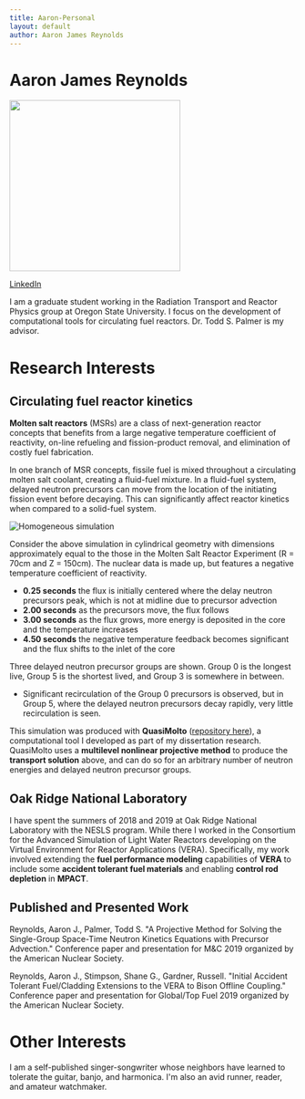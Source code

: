 ```yaml
---
title: Aaron-Personal
layout: default
author: Aaron James Reynolds
---
```

Aaron James Reynolds
==============

<img src="{{ site.url }}users/reynolaa/images/gitpic.jpg" height="300">

[LinkedIn](https://www.linkedin.com/in/aaron-james-reynolds-23b0b9a1/)

I am a graduate student working in the Radiation Transport and Reactor Physics group at Oregon State University.
I focus on the development of computational tools for circulating fuel reactors. Dr. Todd S. Palmer is my advisor.

# Research Interests

## Circulating fuel reactor kinetics

__Molten salt reactors__ (MSRs) are a class of next-generation reactor concepts that benefits from a large negative
temperature coefficient of reactivity, on-line refueling and fission-product removal, and elimination of costly fuel fabrication.

In one branch of MSR concepts, fissile fuel is mixed throughout a circulating molten salt coolant,
creating a fluid-fuel mixture. 
In a fluid-fuel system, delayed neutron precursors can move from the location
of the initiating fission event before decaying. 
This can significantly affect reactor kinetics when compared to a solid-fuel system. 

![Homogeneous simulation](images/homogeneous.gif)

Consider the above simulation in cylindrical geometry with dimensions approximately equal to the those in the Molten Salt Reactor Experiment (R = 70cm and Z = 150cm). 
The nuclear data is made up, but features a negative temperature coefficient of reactivity.

* __0.25 seconds__ the flux is initially centered where the delay neutron precursors peak, which is not at midline due to precursor advection
* __2.00 seconds__ as the precursors move, the flux follows 
* __3.00 seconds__ as the flux grows, more energy is deposited in the core and the temperature increases
* __4.50 seconds__ the negative temperature feedback becomes significant and the flux shifts to the inlet of the core

Three delayed neutron precursor groups are shown. 
Group 0 is the longest live, Group 5 is the shortest lived, and Group 3 is somewhere in between.

* Significant recirculation of the Group 0 precursors is observed, but in Group 5, where the delayed neutron precursors decay rapidly, very little recirculation is seen.

This simulation was produced with __QuasiMolto__ ([repository here](https://github.com/aaronjamesreynolds/QuasiMolto)), a computational tool I developed as part of my dissertation research.
QuasiMolto uses a __multilevel nonlinear projective method__ to produce the __transport solution__ above, and can do so for an arbitrary number of neutron energies and delayed neutron precursor groups.

## Oak Ridge National Laboratory

I have spent the summers of 2018 and 2019 at Oak Ridge National Laboratory with the NESLS program. 
While there I worked in the Consortium for the Advanced Simulation of Light Water Reactors developing on the Virtual Environment for Reactor Applications (VERA). 
Specifically, my work involved extending the __fuel performance modeling__ capabilities of __VERA__ to include some __accident tolerant fuel materials__ and enabling __control rod depletion__ in __MPACT__. 

## Published and Presented Work

Reynolds, Aaron J., Palmer, Todd S. 
"A Projective Method for Solving the Single-Group Space-Time Neutron Kinetics Equations with Precursor Advection." 
Conference paper and presentation for M&C 2019 organized by the American Nuclear Society.

Reynolds, Aaron J., Stimpson, Shane G., Gardner, Russell. 
"Initial Accident Tolerant Fuel/Cladding Extensions to the VERA to Bison Offline Coupling." 
Conference paper and presentation for Global/Top Fuel 2019 organized by the American Nuclear Society.

# Other Interests

I am a self-published singer-songwriter whose neighbors have learned to tolerate the guitar, banjo, and harmonica.
I'm also an avid runner, reader, and amateur watchmaker.
